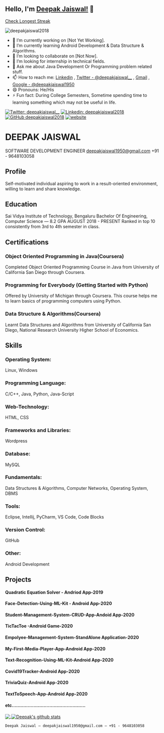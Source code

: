 ## Hello, I'm [Deepak Jaiswal!](https://deepakjaiswal.ml/) 👋


[Check Longest Streak](https://azu.github.io/github-longest-streak/?user=deepakjaiswal2018)

<p align="left"> <img src="https://komarev.com/ghpvc/?username=deepakjaiswal2018&label=Views&color=green&style=plastic" alt="deepakjaiswal2018" /> </p>

<!--
**deepakjaiswal2018/deepakjaiswal2018** is a ✨ _special_ ✨ repository because its `README.md` (this file) appears on your GitHub profile.
-->


- 🔭 I’m currently working on [Not Yet Working].
- 🌱 I’m currently learning Android Development & Data Structure & Algorithms.
- 👯 I’m looking to collaborate on [Not Now].
- 🤔 I’m looking for internship in technical fields.
- 💬 Ask me about Java Development Or Programming problem related stuff.
- 📫 How to reach me: [Linkedin](https://linkedin.com/in/deepakjaiswal2018) , [Twitter - @deepakjaiswal__](https://twitter.com/deepakjaiswal__) , [Gmail](mailto:deepakjaiswal1950@gmail.com) , [Google - @deepakjaiswal1950](http://lmgtfy.com/?q=deepakjaiswal1950)
- 😄 Pronouns: He/His
- ⚡ Fun fact: During College Semesters, Sometime spending time to learning something which may not be useful in life.

<!-- Adding link -->
[![Twitter: deepakjaiswal__](https://img.shields.io/twitter/follow/deepakjaiswal__?style=social)](https://twitter.com/deepakjaiswal__)
[![Linkedin: deepakjaiswal2018](https://img.shields.io/badge/-deepakjaiswal2018-blue?style=flat-square&logo=Linkedin&logoColor=white&link=https://www.linkedin.com/in/deepakjaiswal2018/)](https://www.linkedin.com/in/deepakjaiswal2018/)
[![GitHub deepakjaiswal2018](https://img.shields.io/github/followers/deepakjaiswal2018?label=follow&style=social)](https://github.com/deepakjaiswal2018)
[![website](https://img.shields.io/badge/PortfolioWebsite-deepakjaiswal.ml-2648ff?style=flat-square&logo=google-chrome)](https://deepakjaiswal.ml/)







# DEEPAK JAISWAL
SOFTWARE DEVELOPMENT ENGINEER
deepakjaiswal1950@gmail.com
+91 - 9648103058

## Profile
Self-motivated individual aspiring to work in a result-oriented environment, willing to learn and share knowledge.

## Education
Sai Vidya Institute of Technology, Bengaluru
Bachelor Of Engineering, Computer Science — 8.2 GPA
AUGUST 2018 - PRESENT
Ranked in top 10 consistently from 3rd to 4th semester in class.

## Certifications
### Object Oriented Programming in Java(Coursera)
Completed Object Oriented Programming Course in Java from University of California San Diego through Coursera.

### Programming for Everybody (Getting Started with Python)
Offered by University of Michigan through Coursera. This course helps me to learn basics of programming computers using Python.

### Data Structure & Algorithms(Coursera)
Learnt Data Structures and Algorithms from University of California San Diego, National Research University Higher School of Economics.

## Skills
### Operating System:                                 
Linux, Windows                                       

### Programming Language:
C/C++, Java, Python, Java-Script

### Web-Technology:
HTML, CSS

### Frameworks and Libraries:
Wordpress

### Database:
MySQL

### Fundamentals:
Data Structures & Algorithms, Computer Networks, Operating System, DBMS

### Tools:
Eclipse, Intellij, PyCharm, VS Code, Code Blocks

### Version Control:
GitHub

### Other:
Android Development

## Projects
#### Quadratic Equation Solver - Andriod App-2019
#### Face-Detection-Using-ML-Kit - Android App-2020
#### Student-Management-System-CRUD-App-Andoid App-2020
#### TicTacToe -Android Game-2020
#### Empolyee-Management-System-StandAlone Application-2020
#### My-First-Media-Player-App-Android App-2020
#### Text-Recognition-Using-ML-Kit-Android App-2020
#### Covid19Tracker-Android App-2020
#### TriviaQuiz-Android App-2020
#### TextToSpeech-App-Android App-2020
#### etc...................................................







<!-- Addign some stats by the help of anurag github -->
<!-- Most lang stats -->
<a href="https://github.com/deepakjaiswal2018">
  <img align="center" src="https://github-readme-stats.vercel.app/api/top-langs/?username=deepakjaiswal2018&theme=dark&hide_langs_below=1" />
</a>
<!-- Profile highlights -->
<a href="https://github.com/deepakjaiswal2018">
 <img align="center" src="https://github-readme-stats.vercel.app/api?username=deepakjaiswal2018&show_icons=true&theme=dark&line_height=40" alt="Deepak's github stats"/>
</a>




```
Deepak Jaiswal — deepakjaiswal1950@gmail.com — +91 - 9648103058
```
